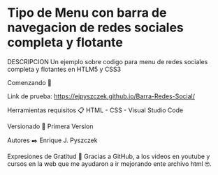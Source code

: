# Tipo de Menu con barra de navegacion de redes sociales completa y flotante

DESCRIPCION
Un ejemplo sobre codigo para menu de redes sociales completa y flotantes en HTLM5 y CSS3

Comenzando 🚀

Link de prueba: https://ejpyszczek.github.io/Barra-Redes-Social/

Herramientas requisitos 📋 HTML - CSS - Visual Studio Code

Versionado 📌 Primera Version

Autores ✒️ Enrique J. Pyszczek

Expresiones de Gratitud 🎁 Gracias a GitHub, a los videos en youtube y cursos en la web que me ayudaron a ir mejorando ente archivo html 🤓.
